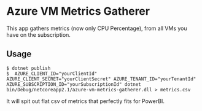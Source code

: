 # Azure VM Metrics Gatherer

This app gathers metrics (now only CPU Percentage), from all VMs you have on the subscription.

## Usage

```
$ dotnet publish
$  AZURE_CLIENT_ID="yourClientId" AZURE_CLIENT_SECRET="yourClientSecret" AZURE_TENANT_ID="yourTenantId" AZURE_SUBSCRIPTION_ID="yourSubscriptionId" dotnet bin/Debug/netcoreapp2.1/azure-vm-metrics-gatherer.dll > metrics.csv
```

It will spit out flat csv of metrics that perfectly fits for PowerBI.